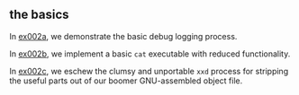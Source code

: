 ## the basics

In [ex002a](ex002a_debug_log_demo), we demonstrate the basic debug logging process.

In [ex002b](ex002b_cat), we implement a basic `cat` executable with reduced functionality.

In [ex002c](ex002c_binary_extractor), we eschew the clumsy and unportable `xxd` process for stripping the useful parts out of our boomer GNU-assembled object file.
